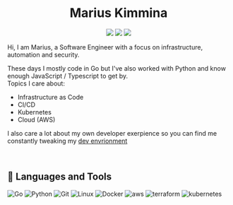 <h1 align="center">Marius Kimmina</h1>
<p align="center">
    <a href="https://twitter.com/mariuskimmina" alt="Twitter">
        <img src="https://img.shields.io/badge/Twitter-1DA1F2?style=for-the-badge&logo=twitter&logoColor=white" /></a>
    <a href="https://linkedin.com/" alt="LinkedIn">
        <img src="https://img.shields.io/badge/LinkedIn-0077B5?style=for-the-badge&logo=linkedin&logoColor=white" /></a>
    <a href="https://mariuskimmina.com/" alt="Website">
        <img src="https://img.shields.io/badge/-Website-blue?style=for-the-badge&logo=hugo&logoColor=white" /></a>
</p>

Hi, I am Marius, a Software Engineer with a focus on infrastructure, automation and security.  

These days I mostly code in Go but I've also worked with Python and know enough JavaScript / Typescript to get by.    
Topics I care about:
- Infrastructure as Code
- CI/CD
- Kubernetes 
- Cloud (AWS)

I also care a lot about my own developer exerpience so you can find me constantly tweaking my [dev envrionment](https://github.com/mariuskimmina/.dotfiles)

<br />


## 🧰 Languages and Tools
<p>
<img src="https://img.shields.io/badge/Go-00ADD8?style=for-the-badge&logo=go&logoColor=white" alt="Go"/>
<img src="https://img.shields.io/badge/Python-14354C?style=for-the-badge&logo=python&logoColor=white" alt="Python"/>
<img src="https://img.shields.io/badge/GIT-E44C30?style=for-the-badge&logo=git&logoColor=white" alt="Git"/>
<img src="https://img.shields.io/badge/Linux-FCC624?style=for-the-badge&logo=linux&logoColor=black" alt="Linux">
<img src="https://img.shields.io/badge/docker-%230db7ed.svg?style=for-the-badge&logo=docker&logoColor=white" alt="Docker">
<img src="https://img.shields.io/badge/Amazon_AWS-232F3E?style=for-the-badge&logo=amazon-aws&logoColor=white" alt="aws">
<img src="https://img.shields.io/badge/terraform-%235835CC.svg?style=for-the-badge&logo=terraform&logoColor=white" alt="terraform">
<img src="https://img.shields.io/badge/kubernetes-%23326ce5.svg?style=for-the-badge&logo=kubernetes&logoColor=white" alt="kubernetes">
</p>   

<br />

[twitter]: https://twitter.com/Mindslave4
[linkedin]: https://linkedin.com/in/marius-kimmina-33a328201
[website]: https://blog.mksec.eu/
[hackthebox]: https://app.hackthebox.eu/profile/36525
[stackoverflow]: https://stackoverflow.com/users/13693791/mindslave?tab=profile
